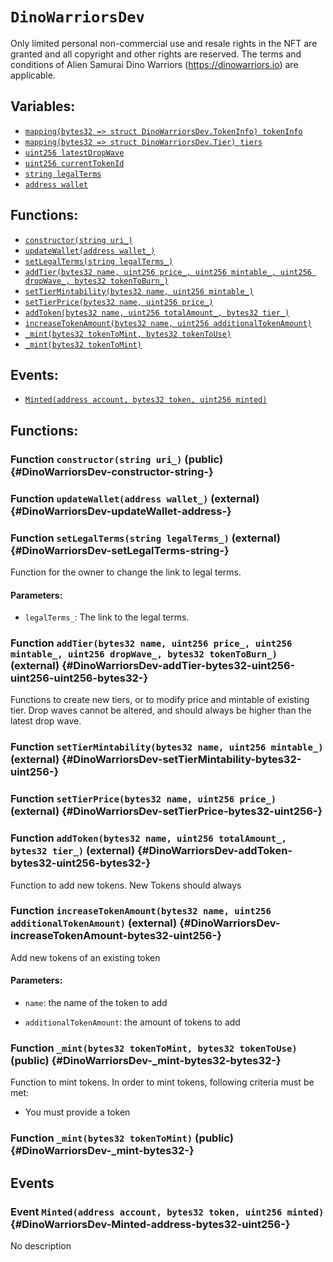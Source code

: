 
# `DinoWarriorsDev`

Only limited personal non-commercial use and resale rights in the NFT are granted and all copyright and other rights are reserved.
The terms and conditions of Alien Samurai Dino Warriors (https://dinowarriors.io) are applicable.



## Variables:
- [`mapping(bytes32 => struct DinoWarriorsDev.TokenInfo) tokenInfo`](#DinoWarriorsDev-tokenInfo-mapping-bytes32----struct-DinoWarriorsDev-TokenInfo-)
- [`mapping(bytes32 => struct DinoWarriorsDev.Tier) tiers`](#DinoWarriorsDev-tiers-mapping-bytes32----struct-DinoWarriorsDev-Tier-)
- [`uint256 latestDropWave`](#DinoWarriorsDev-latestDropWave-uint256)
- [`uint256 currentTokenId`](#DinoWarriorsDev-currentTokenId-uint256)
- [`string legalTerms`](#DinoWarriorsDev-legalTerms-string)
- [`address wallet`](#DinoWarriorsDev-wallet-address)



## Functions:
- [`constructor(string uri_)`](#DinoWarriorsDev-constructor-string-)
- [`updateWallet(address wallet_)`](#DinoWarriorsDev-updateWallet-address-)
- [`setLegalTerms(string legalTerms_)`](#DinoWarriorsDev-setLegalTerms-string-)
- [`addTier(bytes32 name, uint256 price_, uint256 mintable_, uint256 dropWave_, bytes32 tokenToBurn_)`](#DinoWarriorsDev-addTier-bytes32-uint256-uint256-uint256-bytes32-)
- [`setTierMintability(bytes32 name, uint256 mintable_)`](#DinoWarriorsDev-setTierMintability-bytes32-uint256-)
- [`setTierPrice(bytes32 name, uint256 price_)`](#DinoWarriorsDev-setTierPrice-bytes32-uint256-)
- [`addToken(bytes32 name, uint256 totalAmount_, bytes32 tier_)`](#DinoWarriorsDev-addToken-bytes32-uint256-bytes32-)
- [`increaseTokenAmount(bytes32 name, uint256 additionalTokenAmount)`](#DinoWarriorsDev-increaseTokenAmount-bytes32-uint256-)
- [`_mint(bytes32 tokenToMint, bytes32 tokenToUse)`](#DinoWarriorsDev-_mint-bytes32-bytes32-)
- [`_mint(bytes32 tokenToMint)`](#DinoWarriorsDev-_mint-bytes32-)

## Events:
- [`Minted(address account, bytes32 token, uint256 minted)`](#DinoWarriorsDev-Minted-address-bytes32-uint256-)

## Functions:
### Function `constructor(string uri_)` (public) {#DinoWarriorsDev-constructor-string-}




### Function `updateWallet(address wallet_)` (external) {#DinoWarriorsDev-updateWallet-address-}




### Function `setLegalTerms(string legalTerms_)` (external) {#DinoWarriorsDev-setLegalTerms-string-}

Function for the owner to change the link to legal terms.



#### Parameters:
- `legalTerms_`: The link to the legal terms.
### Function `addTier(bytes32 name, uint256 price_, uint256 mintable_, uint256 dropWave_, bytes32 tokenToBurn_)` (external) {#DinoWarriorsDev-addTier-bytes32-uint256-uint256-uint256-bytes32-}

Functions to create new tiers, or to modify price and mintable of existing tier.
Drop waves cannot be altered, and should always be higher than the latest drop wave.


### Function `setTierMintability(bytes32 name, uint256 mintable_)` (external) {#DinoWarriorsDev-setTierMintability-bytes32-uint256-}




### Function `setTierPrice(bytes32 name, uint256 price_)` (external) {#DinoWarriorsDev-setTierPrice-bytes32-uint256-}




### Function `addToken(bytes32 name, uint256 totalAmount_, bytes32 tier_)` (external) {#DinoWarriorsDev-addToken-bytes32-uint256-bytes32-}

Function to add new tokens.
New Tokens should always


### Function `increaseTokenAmount(bytes32 name, uint256 additionalTokenAmount)` (external) {#DinoWarriorsDev-increaseTokenAmount-bytes32-uint256-}

Add new tokens of an existing token



#### Parameters:
- `name`: the name of the token to add

- `additionalTokenAmount`: the amount of tokens to add
### Function `_mint(bytes32 tokenToMint, bytes32 tokenToUse)` (public) {#DinoWarriorsDev-_mint-bytes32-bytes32-}

Function to mint tokens.
In order to mint tokens, following criteria must be met:
  - You must provide a token


### Function `_mint(bytes32 tokenToMint)` (public) {#DinoWarriorsDev-_mint-bytes32-}





## Events

### Event `Minted(address account, bytes32 token, uint256 minted)` {#DinoWarriorsDev-Minted-address-bytes32-uint256-}
No description
